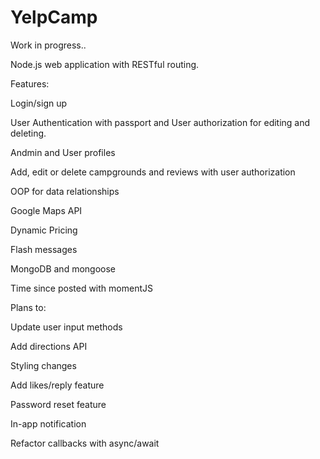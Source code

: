 # YelpCamp

Work in progress..

Node.js web application with RESTful routing.

Features:

Login/sign up

User Authentication with passport and User authorization for editing and deleting.

Andmin and User profiles

Add, edit or delete campgrounds and reviews with user authorization

OOP for data relationships

Google Maps API

Dynamic Pricing

Flash messages

MongoDB and mongoose

Time since posted with momentJS




Plans to:

Update user input methods

Add directions API

Styling changes

Add likes/reply feature

Password reset feature

In-app notification

Refactor callbacks with async/await

